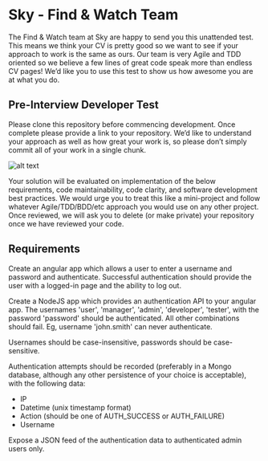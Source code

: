 # Sky - Find & Watch Team

The Find & Watch team at Sky are happy to send you this unattended test. This means we think your CV is pretty good so we want to see if your approach to work is the same as ours. 
Our team is very Agile and TDD oriented so we believe a few lines of great code speak more than endless CV pages! 
We’d like you to use this test to show us how awesome you are at what you do.

## Pre-Interview Developer Test

Please clone this repository before commencing development. Once complete please provide a link to your repository. We’d like to understand your approach as well as how great your work is, so please don’t simply commit all of your work in a single chunk.

![alt text](https://github.com/sky-guide/angular-node-test/blob/master/it-compiles.png "It Compiles!")


Your solution will be evaluated on implementation of the below requirements, code maintainability, code clarity, and software development best practices. We would urge you to treat this like a mini-project and follow whatever Agile/TDD/BDD/etc approach you would use on any other project.
Once reviewed, we will ask you to delete (or make private) your repository once we have reviewed your code.

## Requirements

Create an angular app which allows a user to enter a username and password and authenticate. Successful authentication should provide the user with a logged-in page and the ability to log out.

Create a NodeJS app which provides an authentication API to your angular app. The usernames 'user', 'manager', 'admin', 'developer', 'tester', with the password 'password' should be authenticated. All other combinations should fail. Eg, username 'john.smith' can never authenticate. 

Usernames should be case-insensitive, passwords should be case-sensitive.

Authentication attempts should be recorded (preferably in a Mongo database, although any other persistence of your choice is acceptable), with the following data:
  *	IP
  *	Datetime (unix timestamp format)
  *	Action (should be one of AUTH_SUCCESS or AUTH_FAILURE)
  *	Username

Expose a JSON feed of the authentication data to authenticated admin users only.
